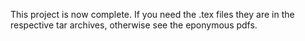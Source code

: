This project is now complete. If you need the .tex files they are in the respective tar archives, otherwise see the eponymous pdfs.
